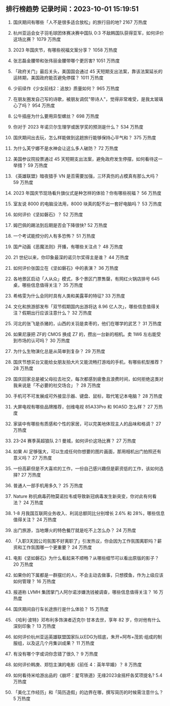 
## 排行榜趋势 记录时间：2023-10-01 15:19:51
  
  1. 国庆期间有哪些「人不是很多适合放松」的旅行目的地? 2167 万热度
    
  2. 杭州亚运会女子羽毛球团体赛决赛中国队 0:3 不敌韩国队获得亚军，如何评价这场比赛？ 1079 万热度
    
  3. 2023 年国庆节，有哪些祝福文案分享？ 1058 万热度
    
  4. 张志磊金腰带和张伟丽金腰带哪个更厉害? 1051 万热度
    
  5. 「政府关门」最后关头，美国国会通过 45 天短期支出法案，靠该法案延长的运转期，美国政府能否避免停摆？ 1011 万热度
    
  6. 少前续作《少女前线2：追放》质量如何？ 965 万热度
    
  7. 在朋友圈发自己写的诗歌，被朋友调侃"带诗人"，觉得非常难受，是我太玻璃心了吗？ 954 万热度
    
  8. 公牛插座为什么要用异型螺丝？ 698 万热度
    
  9. 你对于 2023 年诺贝尔生理学或医学奖的预测是什么？ 534 万热度
    
  10. 国庆期间出去玩，怎么样能做到这趟旅行能够保持心平气和？ 375 万热度
    
  11. 为什么芙宁娜不是水神会让这么多人破防？ 72 万热度
    
  12. 美国参议院投票通过 45 天短期支出法案，避免政府发生停摆，如何看待这一举措？ 59 万热度
    
  13. 《英雄联盟》暗夜猎手 VN 是否需要加强，三环真伤的占模真有那么大吗？ 59 万热度
    
  14. 2023 年国庆节现场看升旗仪式是种怎样的体验？你有哪些祝福？ 56 万热度
    
  15. 室友说 8000 的电脑没法用，8000 块真的配不出一套好电脑吗？ 53 万热度
    
  16. 如何评价《坚如磐石》？ 52 万热度
    
  17. 姆巴佩的踢法到后期是否会下降很快? 52 万热度
    
  18. 一个考试能控分的人有多恐怖？ 51 万热度
    
  19. 国产动画《恶魔法则》开播，有哪些关注点？ 48 万热度
    
  20. 21 世纪以来，你印象最深的诺贝尔奖得主是谁？ 44 万热度
    
  21. 如何评价张国立在《坚如磐石》中的表演？ 36 万热度
    
  22. 各地景区启动「人从众」模式，多个景区门票售罄，有网红火锅店排号 645 桌，哪些信息值得关注？ 35 万热度
    
  23. 希格雯为什么会同时具有人类和美露莘的特征? 33 万热度
    
  24. 文化和旅游部发布「双节假期国内出游将达 8.96 亿人次」，哪些信息值得关注？假期出行应该注意什么？ 32 万热度
    
  25. 河北的张飞是杀猪的，山西的关羽是卖枣的，他们在哪学的武艺？ 31 万热度
    
  26. 如果尼康把 ZF的 CMOS 换成 Z7 的，攒出一台新的相机。卖 1W6 左右能受到市场的认可吗？ 30 万热度
    
  27. 为什么生物演化总是从简单到复杂？ 29 万热度
    
  28. 国庆节想买台又能给女朋友拍大片又能流畅打游戏的手机，有哪些机型推荐？ 28 万热度
    
  29. 国庆回家总是被父母拉去社交，每次都感到疲惫且浪费时间，如何拒绝这类对我来说是「不必要的社交场合」？ 28 万热度
    
  30. 手机可不可发展成可外接显示器、键盘、鼠标，取代笔记本电脑？ 28 万热度
    
  31. 大屏电视有哪些品牌推荐，创维电视 85A33Pro 和 90A5D 怎么样？ 27 万热度
    
  32. 家装中有哪些有质感和个性的家居，可以完美地体现主人的品味和格调？ 27 万热度
    
  33. 23-24 赛季英超狼队 2:1 曼城，如何评价这场比赛？ 27 万热度
    
  34. 如果 AI 足够强大，可以生成任何你想要的图片画面，那用相机出门拍照还有意义吗？ 27 万热度
    
  35. 一份高薪但是不大喜欢的工作，一份自己感兴趣但是薪资低的工作，该如何选择? 27 万热度
    
  36. 普通人一部手机用多久？ 25 万热度
    
  37. Nature 称抗病毒药物莫诺拉韦或导致新冠病毒发生新突变，你对此有何看法？ 24 万热度
    
  38. 1-8 月我国互联网业务收入、利润总额同比分别增长 2.6% 和 28%，哪些信息值得关注？ 24 万热度
    
  39. 出门旅游，当地爆火的特色餐厅就是吃不上怎么办？ 24 万热度
    
  40. 「入职3天因公司氛围不好离职了」引发热议，你会因为工作氛围离职吗？薪资和工作氛围哪一个更重要？ 24 万热度
    
  41. 电影《坚如磐石》为什么看起来不顺畅？从哪些细节可以看出原版的影子？ 20 万热度
    
  42. 如果你的下属都是一群摆烂的人，不会主动去做事，只想摸鱼，作为上级应该如何管理？ 16 万热度
    
  43. 报道称 LVMH 集团掌门人阿尔诺涉嫌洗钱被调查，哪些信息值得关注？ 16 万热度
    
  44. 国庆期间自行车长途旅行是什么体验？ 15 万热度
    
  45. 《哈利·波特》邓布利多饰演者迈克尔·甘本去世，享年 82 岁，你对他有什么深刻印象？ 13 万热度
    
  46. 如何评价杭州亚运英雄联盟国家队以EDG为班底，朱开+阿布+茂凯·组成的制服组，以及这几个月集训成果？ 11 万热度
    
  47. 有没有哪个字或词你念错了很久？ 9 万热度
    
  48. 如何评价韩庚、郑恺主演的电影《前任 4：英年早婚》？ 8 万热度
    
  49. 如何看待米哈游出品的《崩坏：星穹铁道》无缘2023金摇杆各奖项提名? 5.4 万热度
    
  50. 「美化工作经历」和「简历造假」的边界在哪，撰写简历的时候需注意什么？ 5 万热度
    